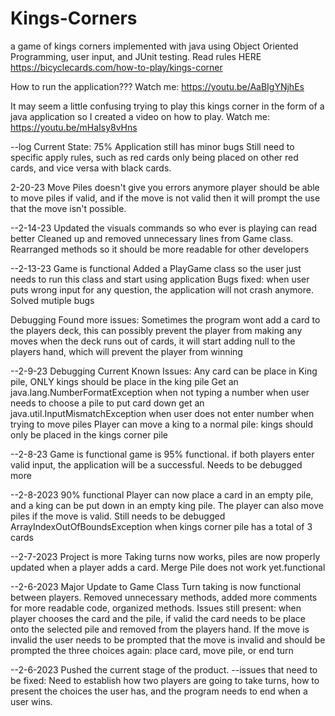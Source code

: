 # Kings-Corners
a game of kings corners implemented with java using Object Oriented Programming, user input, and JUnit testing.
Read rules HERE https://bicyclecards.com/how-to-play/kings-corner

How to run the application???
Watch me: https://youtu.be/AaBIgYNjhEs

It may seem a little confusing trying to play this kings corner in the form of a java application so I created a video on how to play.
Watch me: https://youtu.be/mHaIsy8vHns

--log
Current State: 75%
Application still has minor bugs
Still need to specific apply rules, such as red cards only being placed on other red cards, and vice versa with black cards. 

2-20-23
Move Piles doesn't give you errors anymore
player should be able to move piles if valid, and if the move is not valid then it will prompt the use that the move isn't possible. 

--2-14-23
Updated the visuals commands so who ever is playing can read better
Cleaned up and removed unnecessary lines from Game class. Rearranged methods so it should be more readable for other developers

--2-13-23
Game is functional
Added a PlayGame class so the user just needs to run this class and start using application
Bugs fixed: when user puts wrong input for any question, the application will not crash anymore. Solved mutiple bugs

Debugging
Found more issues:
Sometimes the program wont add a card to the players deck, this can possibly prevent the player from making any moves
when the deck runs out of cards, it will start adding null to the players hand, which will prevent the player from winning

--2-9-23
Debugging
Current Known Issues:
Any card can be place in King pile, ONLY kings should be place in the king pile
Get an java.lang.NumberFormatException when not typing a number when user needs to choose a pile to put card down
get an java.util.InputMismatchException when user does not enter number when trying to move piles
Player can move a king to a normal pile: kings should only be placed in the kings corner pile


--2-8-23
Game is functional
game is 95% functional. if both players enter valid input, the application will be a successful. Needs to be debugged more

--2-8-2023
90% functional
Player can now place a card in an empty pile, and a king can be put down in an empty king pile. The player can also move piles if the move is valid. Still needs to be debugged
ArrayIndexOutOfBoundsException when kings corner pile has a total of 3 cards

--2-7-2023
Project is more 
Taking turns now works, piles are now properly updated when a player adds a card.
Merge Pile does not work yet.functional

--2-6-2023
Major Update to Game Class
Turn taking is now functional between players. Removed unnecessary methods, added more comments for more readable code, organized methods. 
Issues still present: when player chooses the card and the pile, if valid the card needs to be place onto the selected pile and removed from the players hand. If the move is invalid the user needs to be prompted that the move is invalid and should be prompted the three choices again: place card, move pile, or end turn

--2-6-2023
Pushed the current stage of the product.
--issues that need to be fixed:
Need to establish how two players are going to take turns, how to present the choices the user has, and the program needs to end when a user wins. 

